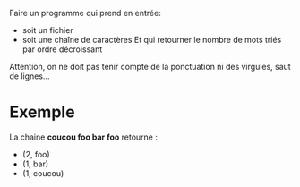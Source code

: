 Faire un programme qui prend en entrée:
* soit un fichier
* soit une chaîne de caractères
Et qui retourner le nombre de mots triés par ordre décroissant

Attention, on ne doit pas tenir compte de la ponctuation ni des virgules, saut de lignes...

# Exemple

La chaine **coucou foo bar foo** retourne :
* (2, foo)
* (1, bar)
* (1, coucou)

